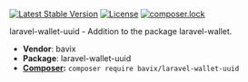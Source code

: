[![Latest Stable Version](https://poser.pugx.org/bavix/laravel-wallet-uuid/v/stable)](https://packagist.org/packages/bavix/laravel-wallet-uuid)
[![License](https://poser.pugx.org/bavix/laravel-wallet-uuid/license)](https://packagist.org/packages/bavix/laravel-wallet-uuid)
[![composer.lock](https://poser.pugx.org/bavix/laravel-wallet-uuid/composerlock)](https://packagist.org/packages/bavix/laravel-wallet-uuid)

laravel-wallet-uuid - Addition to the package laravel-wallet.

* **Vendor**: bavix
* **Package**: laravel-wallet-uuid
* **[Composer](https://getcomposer.org/):** `composer require bavix/laravel-wallet-uuid`

